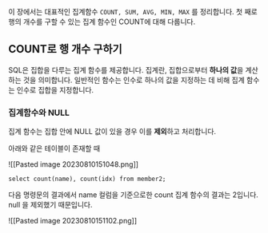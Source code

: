 
이 장에서는 대표적인 집계함수 `COUNT, SUM, AVG, MIN, MAX`  를 정리합니다.  첫 째로 행의 개수를 구할 수 있는 집계 함수인 COUNT에 대해 다룹니다.

## COUNT로 행 개수 구하기

SQL은 집합을 다루는 집계 함수를 제공합니다. 집계란, 집합으로부터 **하나의 값**을 계산하는 것을 의미합니다. 일반적인 함수는 인수로 하나의 값을 지정하는 데 비해 집계 함수는 인수로 집합을 지정합니다. 

### 집계함수와 NULL

집계 함수는 집합 안에 NULL 값이 있을 경우 이를 **제외**하고 처리합니다.

아래와 같은 테이블이 존재할 때

![[Pasted image 20230810151048.png]]


`select count(name), count(idx) from member2;`

다음 명령문의 결과에서 name 컬럼을 기준으로한 count 집계 함수의 결과는 2입니다. null 을 제외했기 때문입니다.

![[Pasted image 20230810151102.png]]

